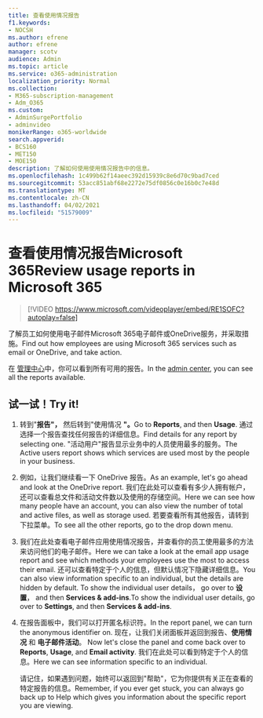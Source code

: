 ```yaml
---
title: 查看使用情况报告
f1.keywords:
- NOCSH
ms.author: efrene
author: efrene
manager: scotv
audience: Admin
ms.topic: article
ms.service: o365-administration
localization_priority: Normal
ms.collection:
- M365-subscription-management
- Adm_O365
ms.custom:
- AdminSurgePortfolio
- adminvideo
monikerRange: o365-worldwide
search.appverid:
- BCS160
- MET150
- MOE150
description: 了解如何使用使用情况报告中的信息。
ms.openlocfilehash: 1c499b62f14aeec392d15939c8e6d70c9bad7ced
ms.sourcegitcommit: 53acc851abf68e2272e75df0856c0e16b0c7e48d
ms.translationtype: MT
ms.contentlocale: zh-CN
ms.lasthandoff: 04/02/2021
ms.locfileid: "51579009"
---
```

# <a name="review-usage-reports-in-microsoft-365"></a><span data-ttu-id="88474-103">查看使用情况报告Microsoft 365</span><span class="sxs-lookup"><span data-stu-id="88474-103">Review usage reports in Microsoft 365</span></span>

> [!VIDEO https://www.microsoft.com/videoplayer/embed/RE1SOFC?autoplay=false]

<span data-ttu-id="88474-104">了解员工如何使用电子邮件Microsoft 365电子邮件或OneDrive服务，并采取措施。</span><span class="sxs-lookup"><span data-stu-id="88474-104">Find out how employees are using Microsoft 365 services such as email or OneDrive, and take action.</span></span>

<span data-ttu-id="88474-105">在 [管理中心](https://admin.microsoft.com)中，你可以看到所有可用的报告。</span><span class="sxs-lookup"><span data-stu-id="88474-105">In the [admin center](https://admin.microsoft.com), you can see all the reports available.</span></span>

## <a name="try-it"></a><span data-ttu-id="88474-106">试一试！</span><span class="sxs-lookup"><span data-stu-id="88474-106">Try it!</span></span>

1. <span data-ttu-id="88474-107">转到"**报告"，** 然后转到"使用情况 **"。**</span><span class="sxs-lookup"><span data-stu-id="88474-107">Go to **Reports**, and then **Usage**.</span></span> <span data-ttu-id="88474-108">通过选择一个报告查找任何报告的详细信息。</span><span class="sxs-lookup"><span data-stu-id="88474-108">Find details for any report by selecting one.</span></span> <span data-ttu-id="88474-109">"活动用户"报告显示业务中的人员使用最多的服务。</span><span class="sxs-lookup"><span data-stu-id="88474-109">The Active users report shows which services are used most by the people in your business.</span></span>
1. <span data-ttu-id="88474-110">例如，让我们继续看一下 OneDrive 报告。</span><span class="sxs-lookup"><span data-stu-id="88474-110">As an example, let's go ahead and look at the OneDrive report.</span></span> <span data-ttu-id="88474-111">我们在此处可以查看有多少人拥有帐户，还可以查看总文件和活动文件数以及使用的存储空间。</span><span class="sxs-lookup"><span data-stu-id="88474-111">Here we can see how many people have an account, you can also view the number of total and active files, as well as storage used.</span></span> <span data-ttu-id="88474-112">若要查看所有其他报告，请转到下拉菜单。</span><span class="sxs-lookup"><span data-stu-id="88474-112">To see all the other reports, go to the drop down menu.</span></span>
1. <span data-ttu-id="88474-113">我们在此处查看电子邮件应用使用情况报告，并查看你的员工使用最多的方法来访问他们的电子邮件。</span><span class="sxs-lookup"><span data-stu-id="88474-113">Here we can take a look at the email app usage report and see which methods your employees use the most to access their email.</span></span> <span data-ttu-id="88474-114">还可以查看特定于个人的信息，但默认情况下隐藏详细信息。</span><span class="sxs-lookup"><span data-stu-id="88474-114">You can also view information specific to an individual, but the details are hidden by default.</span></span> <span data-ttu-id="88474-115">To show the individual user details， go over to **设置**， and then **Services & add-ins**.</span><span class="sxs-lookup"><span data-stu-id="88474-115">To show the individual user details, go over to **Settings**, and then **Services & add-ins**.</span></span>
1. <span data-ttu-id="88474-116">在报告面板中，我们可以打开匿名标识符。</span><span class="sxs-lookup"><span data-stu-id="88474-116">In the report panel, we can turn the anonymous identifier on.</span></span> <span data-ttu-id="88474-117">现在，让我们关闭面板并返回到报告、**使用情况** 和 **电子邮件活动**。 </span><span class="sxs-lookup"><span data-stu-id="88474-117">Now let's close the panel and come back over to **Reports**, **Usage**, and **Email activity**.</span></span> <span data-ttu-id="88474-118">我们在此处可以看到特定于个人的信息。</span><span class="sxs-lookup"><span data-stu-id="88474-118">Here we can see information specific to an individual.</span></span>

    <span data-ttu-id="88474-119">请记住，如果遇到问题，始终可以返回到"帮助"，它为你提供有关正在查看的特定报告的信息。</span><span class="sxs-lookup"><span data-stu-id="88474-119">Remember, if you ever get stuck, you can always go back up to Help which gives you information about the specific report you are viewing.</span></span>